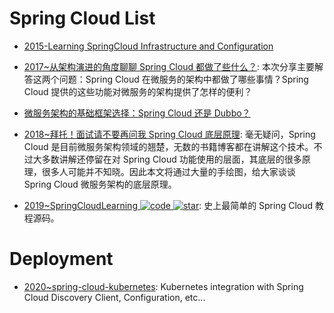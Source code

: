 # Spring Cloud List

- [2015-Learning SpringCloud Infrastructure and Configuration](https://www.javacodegeeks.com/2015/06/learning-spring-cloud-infrastructure-and-configuration.html)

- [2017~从架构演进的角度聊聊 Spring Cloud 都做了些什么？](https://mp.weixin.qq.com/s/MNBGWjm-QJtbVnD7tlaufQ): 本次分享主要解答这两个问题：Spring Cloud 在微服务的架构中都做了哪些事情？Spring Cloud 提供的这些功能对微服务的架构提供了怎样的便利？

- [微服务架构的基础框架选择：Spring Cloud 还是 Dubbo？](http://blog.didispace.com/microservice-framework/)

- [2018~拜托！面试请不要再问我 Spring Cloud 底层原理](https://mp.weixin.qq.com/s/bfqTQ8JB59dEKi8IuE4YOw): 毫无疑问，Spring Cloud 是目前微服务架构领域的翘楚，无数的书籍博客都在讲解这个技术。不过大多数讲解还停留在对 Spring Cloud 功能使用的层面，其底层的很多原理，很多人可能并不知晓。因此本文将通过大量的手绘图，给大家谈谈 Spring Cloud 微服务架构的底层原理。

- [2019~SpringCloudLearning ![code](https://ng-tech.icu/assets/code.svg) ![star](https://img.shields.io/github/stars/forezp/SpringCloudLearning)](https://github.com/forezp/SpringCloudLearning): 史上最简单的 Spring Cloud 教程源码。

# Deployment

- [2020~spring-cloud-kubernetes](https://github.com/spring-cloud/spring-cloud-kubernetes): Kubernetes integration with Spring Cloud Discovery Client, Configuration, etc...

